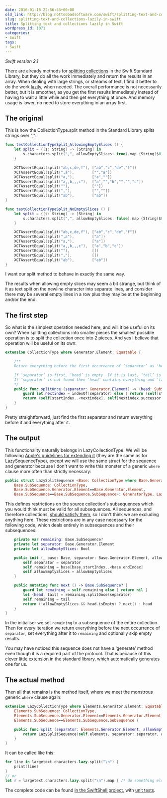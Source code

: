 ```yaml
---
date: 2016-01-18 22:56:53+00:00
old_link: http://blog.nottoobadsoftware.com/swift/splitting-text-and-collections-lazily-in-swift/
slug: splitting-text-and-collections-lazily-in-swift
title: Splitting text and collections lazily in Swift
wordpress_id: 1071
categories:
- Swift
tags:
- Swift
---
```


_Swift version 2.1_

There are already methods for [splitting collections](http://swiftdoc.org/v2.1/protocol/CollectionType/#comment-func-generator-element_-equatable-split_maxsplit_allowemptyslices_) in the Swift Standard Library, but they do all the work immediately and return the results in an array. When dealing with large strings, or streams of text, I find it better to do the work [lazily](http://swiftdoc.org/v2.1/protocol/LazySequenceType/), when needed. The overall performance is not necessarily better, but it is smoother, as you get the first results immediately instead of having to wait a little while and then get everything at once. And memory usage is lower, no need to store everything in an array first.

<!-- more -->

## The original

This is how the CollectionType.split method in the Standard Library splits strings over ",":

    
```swift
func testCollectionTypeSplit_AllowingEmptySlices () {
    let split = {(s: String) -> [String] in
        s.characters.split(",", allowEmptySlices: true).map {String($0)}
    }

    XCTAssertEqual(split("ab,c,de,f"), ["ab","c","de","f"])
    XCTAssertEqual(split(",a"),        ["","a"])
    XCTAssertEqual(split("a,"),        ["a",""])
    XCTAssertEqual(split("a,,b,,,c"),  ["a","","b","","","c"])
    XCTAssertEqual(split(""),          [""])
    XCTAssertEqual(split(","),         ["",""])
    XCTAssertEqual(split("ab"),        ["ab"])
}

func testCollectionTypeSplit_NoEmptySlices () {
    let split = {(s: String) -> [String] in
        s.characters.split(",", allowEmptySlices: false).map {String($0)}
    }

    XCTAssertEqual(split("ab,c,de,f"), ["ab","c","de","f"])
    XCTAssertEqual(split(",a"),        ["a"])
    XCTAssertEqual(split("a,"),        ["a"])
    XCTAssertEqual(split("a,,b,,,c"),  ["a","b","c"])
    XCTAssertEqual(split(""),          [])
    XCTAssertEqual(split(","),         [])
    XCTAssertEqual(split("ab"),        ["ab"])
}
```

I want our split method to behave in exactly the same way.

The results when allowing empty slices may seem a bit strange, but think of it as text split on the newline character into separate lines, and consider there may be several empty lines in a row plus they may be at the beginning and/or the end.

## The first step

So what is the simplest operation needed here, and will it be useful on its own? When splitting collections into smaller pieces the smallest possible operation is to split the collection once into 2 pieces. And yes I believe that operation will be useful on its own:


```swift
extension CollectionType where Generator.Element: Equatable {

    /**
    Return everything before the first occurrence of ‘separator’ as 'head', and everything after it as 'tail'.

    If ‘separator’ is first, ‘head’ is empty. If it is last, ‘tail’ is empty.
    If ‘separator’ is not found then ‘head’ contains everything and 'tail' is nil.
    */
    public func splitOnce (separator: Generator.Element) -> (head: SubSequence, tail: SubSequence?) {
        guard let nextindex = indexOf(separator) else { return (self[startIndex..<endIndex], nil) }
        return (self[startIndex..<nextindex], self[nextindex.successor()..<endIndex])
    }
}
```

Pretty straightforward, just find the first separator and return everything before it and everything after it.

## The output

This functionality naturally belongs in LazyCollectionType. We will be following [Apple's guidelines for extending it](http://swiftdoc.org/v2.1/protocol/LazySequenceType/) (they are the same as for LazySequenceType), except we will use the same struct for the sequence and generator because I don't want to write this monster of a generic `where` clause more often than strictly necessary:


```swift
public struct LazySplitSequence <Base: CollectionType where Base.Generator.Element: Equatable,
    Base.SubSequence: CollectionType,
    Base.SubSequence.Generator.Element==Base.Generator.Element,
    Base.SubSequence==Base.SubSequence.SubSequence>: GeneratorType, LazySequenceType {
```

This defines restrictions on the source collection's subsequences which you would think must be valid for all subsequences. All sequences, and therefore collections, [should satisfy them](https://github.com/apple/swift-evolution/blob/master/proposals/0014-constrained-AnySequence.md), so I don't think we are excluding anything here. These restrictions are in any case necessary for the following code, which deals entirely in subsequences and their subsequences:


```swift
    private var remaining: Base.SubSequence?
    private let separator: Base.Generator.Element
    private let allowEmptySlices: Bool

    public init (_ base: Base, separator: Base.Generator.Element, allowEmptySlices: Bool = false) {
        self.separator = separator
        self.remaining = base[base.startIndex..<base.endIndex]
        self.allowEmptySlices = allowEmptySlices
    }

    public mutating func next () -> Base.SubSequence? {
        guard let remaining = self.remaining else { return nil }
        let (head, tail) = remaining.splitOnce(separator)
        self.remaining = tail
        return (!allowEmptySlices && head.isEmpty) ? next() : head
    }
}

```

In the initialiser we set `remaining` to a subsequence of the entire collection. Then for every iteration we return everything before the next occurrence of `separator`, set everything after it to `remaining` and optionally skip empty results.

You may have noticed this sequence does not have a ‘generate’ method even though it is a required part of the protocol. That is because of this [clever little extension](https://github.com/apple/swift/blob/31f17e212ce3bea62a9525454f7f5ed35d7c4a03/stdlib/public/core/Sequence.swift#L204-L211) in the standard library, which automatically generates one for us.

## The actual method

Then all that remains is the method itself, where we meet the monstrous generic `where` clause again:


```swift
extension LazyCollectionType where Elements.Generator.Element: Equatable, 
    Elements.SubSequence: CollectionType,
    Elements.SubSequence.Generator.Element==Elements.Generator.Element,
    Elements.SubSequence==Elements.SubSequence.SubSequence {

    public func split (separator: Elements.Generator.Element, allowEmptySlices: Bool = false) -> LazySplitSequence<Elements> {
        return LazySplitSequence(self.elements, separator: separator, allowEmptySlices: allowEmptySlices)
    }
}
```

It can be called like this:


```swift
for line in largetext.characters.lazy.split("\n") {
    print(line)
}
// or
let r = largetext.characters.lazy.split("\n").map { /* do something else with it */ }\
```

The complete code can be found [in the SwiftShell project](https://github.com/kareman/SwiftShell/blob/5ac1b5f6909531444d5798a5f6a3fb937e6577fa/SwiftShell/General/Lazy-split.swift#L8-L51), with [unit tests](https://github.com/kareman/SwiftShell/blob/5ac1b5f6909531444d5798a5f6a3fb937e6577fa/SwiftShellTests/General/Collection_Tests.swift).
